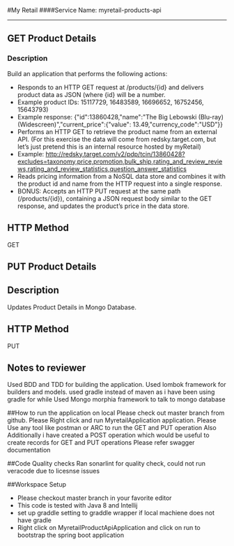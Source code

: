 #My Retail
####Service Name: myretail-products-api

---
## GET Product Details
### Description
Build an application that performs the following actions: 
-	Responds to an HTTP GET request at /products/{id} and delivers product data as JSON (where {id} will be a number. 
-	Example product IDs: 15117729, 16483589, 16696652, 16752456, 15643793) 
-	Example response: {"id":13860428,"name":"The Big Lebowski (Blu-ray) (Widescreen)","current_price":{"value": 13.49,"currency_code":"USD"}}
-	Performs an HTTP GET to retrieve the product name from an external API. (For this exercise the data will come from redsky.target.com, but let’s just pretend this is an internal resource hosted by myRetail)  
-	Example: http://redsky.target.com/v2/pdp/tcin/13860428?excludes=taxonomy,price,promotion,bulk_ship,rating_and_review_reviews,rating_and_review_statistics,question_answer_statistics
-	Reads pricing information from a NoSQL data store and combines it with the product id and name from the HTTP request into a single response.  
-	BONUS: Accepts an HTTP PUT request at the same path (/products/{id}), containing a JSON request body similar to the GET response, and updates the product’s price in the data store.  

## HTTP Method
GET

## PUT Product Details
## Description
Updates Product Details in Mongo Database.

## HTTP Method
PUT

## Notes to reviewer

Used BDD and TDD for building the application.
Used lombok framework for builders and models.
used gradle instead of maven as i have been using gradle for while
Used Mongo morphia framework to talk to mongo database


##How to run the application on local
Please check out master branch from github.
Please Right click and run MyretailApplication application.
Please Use any tool like postman or ARC to run the GET and PUT operation
Also Additionally i have created a POST operation which would be useful to create records for GET and PUT operations
Please refer swagger documentation

##Code Quality checks
Ran sonarlint for quality check, could not run veracode due to licesnse issues

##Workspace Setup

-	Please checkout master branch in your favorite editor
-	This code is tested with Java 8 and Intellij
-	set up graddle setting to graddle wrapper if local machiene does not have gradle
-	Right click on MyretailProductApiApplication and click on run to bootstrap the spring boot application

 
 